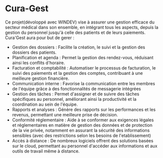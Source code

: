 # Cura-Gest
Ce projet(dévoloppé avec WINDEV) vise à assurer une gestion efficace du secteur médical dans son ensemble, en intégrant tous les aspects, depuis la gestion du personnel jusqu'à celle des patients et de leurs paiements.
Cura'Gest aura pour but de gerer :
- Gestion des dossiers : Facilite la création, le suivi et la gestion des dossiers des patients.
- Planification et agenda : Permet la gestion des rendez-vous, réduisant ainsi les conflits d'horaire.
- Facturation et comptabilité : Automatiser le processus de facturation, le suivi des paiements et la gestion des comptes, contribuant à une meilleure gestion financière.
- Communication interne : Favorise la communication entre les membres de l'équipe grâce à des fonctionnalités de messagerie intégrées
- Gestion des tâches : Permet d'assigner et de suivre des tâches spécifiques au personnel, améliorant ainsi la productivité et la coordination au sein de l'équipe.
- Rapports et analyses : Génère des rapports sur les performances et les revenus, permettant une meilleure prise de décision.
- Conformité réglementaire : Aide à se conformer aux exigences légales et réglementaires en matière de gestion des données et de protection de la vie privée, notamment en assurant la sécurité des informations sensibles (avec des restrictions selon les besoins de l'etablissement)
- Accès à distance : De nombreux logiciels offrent des solutions basées sur le cloud, permettant au personnel d'accéder aux informations et aux outils de travail même à distance.


